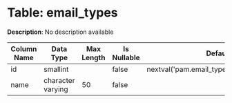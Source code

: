 # Table: email_types

**Description**: No description available

| Column Name | Data Type | Max Length | Is Nullable | Default | Primary Key | Foreign Key |
|-------------|-----------|------------|-------------|---------|-------------|-------------|
| id | smallint |  | false | nextval('pam.email_types_id_seq'::regclass) | email_types | email_types |
| name | character varying | 50 | false |  |  |  |
